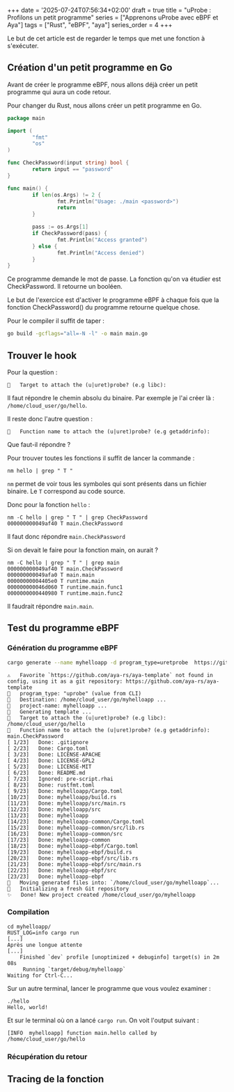 +++
date = '2025-07-24T07:56:34+02:00'
draft = true
title = "uProbe : Profilons un petit programme"
series = ["Apprenons uProbe avec eBPF et Aya"]
tags = ["Rust", "eBPF", "aya"]
series_order = 4
+++

Le but de cet article est de regarder le temps que met une fonction à s'exécuter.

## Création d'un petit programme en Go

Avant de créer le programme eBPF, nous allons déjà créer un petit programme qui aura un code retour.

Pour changer du Rust, nous allons créer un petit programme en Go.

```go
package main

import (
        "fmt"
        "os"
)

func CheckPassword(input string) bool {
        return input == "password"
}

func main() {
        if len(os.Args) != 2 {
                fmt.Println("Usage: ./main <password>")
                return
        }

        pass := os.Args[1]
        if CheckPassword(pass) {
                fmt.Println("Access granted")
        } else {
                fmt.Println("Access denied")
        }
}
```

Ce programme demande le mot de passe. La fonction qu'on va étudier est CheckPassword. Il retourne un booléen.

Le but de l'exercice est d'activer le programme eBPF à chaque fois que la fonction CheckPassword() du programme retourne quelque chose.

Pour le compiler il suffit de taper :
```Bash
go build -gcflags="all=-N -l" -o main main.go
```

## Trouver le hook

Pour la question :
```
🤷   Target to attach the (u|uret)probe? (e.g libc):
```

Il faut répondre le chemin absolu du binaire. Par exemple je l'ai créer là : `/home/cloud_user/go/hello`.

Il reste donc l'autre question :
```
🤷   Function name to attach the (u|uret)probe? (e.g getaddrinfo):
```

Que faut-il répondre ?

Pour trouver toutes les fonctions il suffit de lancer la commande :
```
nm hello | grep " T "
```

`nm` permet de voir tous les symboles qui sont présents dans un fichier binaire. Le `T` correspond au code source.

Donc pour la fonction `hello` :

```
nm -C hello | grep " T " | grep CheckPassword
000000000049af40 T main.CheckPassword
```

Il faut donc répondre `main.CheckPassword`

Si on devait le faire pour la fonction main, on aurait ?
```
nm -C hello | grep " T " | grep main
000000000049af40 T main.CheckPassword
000000000049afa0 T main.main
00000000004405e0 T runtime.main
000000000046d060 T runtime.main.func1
0000000000440980 T runtime.main.func2
```

Il faudrait répondre `main.main`.

## Test du programme eBPF

### Génération du programme eBPF

```Bash
cargo generate --name myhelloapp -d program_type=uretprobe  https://github.com/aya-rs/aya-template
```

```
⚠️   Favorite `https://github.com/aya-rs/aya-template` not found in config, using it as a git repository: https://github.com/aya-rs/aya-template
🔧   program_type: "uprobe" (value from CLI)
🔧   Destination: /home/cloud_user/go/myhelloapp ...
🔧   project-name: myhelloapp ...
🔧   Generating template ...
🤷   Target to attach the (u|uret)probe? (e.g libc): /home/cloud_user/go/hello
🤷   Function name to attach the (u|uret)probe? (e.g getaddrinfo): main.CheckPassword
[ 1/23]   Done: .gitignore                                                                                                                                                    [ 2/23]   Done: Cargo.toml                                                                                                                                                    [ 3/23]   Done: LICENSE-APACHE                                                                                                                                                [ 4/23]   Done: LICENSE-GPL2                                                                                                                                                  [ 5/23]   Done: LICENSE-MIT                                                                                                                                                   [ 6/23]   Done: README.md                                                                                                                                                     [ 7/23]   Ignored: pre-script.rhai                                                                                                                                            [ 8/23]   Done: rustfmt.toml                                                                                                                                                  [ 9/23]   Done: myhelloapp/Cargo.toml                                                                                                                                         [10/23]   Done: myhelloapp/build.rs                                                                                                                                           [11/23]   Done: myhelloapp/src/main.rs                                                                                                                                        [12/23]   Done: myhelloapp/src                                                                                                                                                [13/23]   Done: myhelloapp                                                                                                                                                    [14/23]   Done: myhelloapp-common/Cargo.toml                                                                                                                                  [15/23]   Done: myhelloapp-common/src/lib.rs                                                                                                                                  [16/23]   Done: myhelloapp-common/src                                                                                                                                         [17/23]   Done: myhelloapp-common                                                                                                                                             [18/23]   Done: myhelloapp-ebpf/Cargo.toml                                                                                                                                    [19/23]   Done: myhelloapp-ebpf/build.rs                                                                                                                                      [20/23]   Done: myhelloapp-ebpf/src/lib.rs                                                                                                                                    [21/23]   Done: myhelloapp-ebpf/src/main.rs                                                                                                                                   [22/23]   Done: myhelloapp-ebpf/src                                                                                                                                           [23/23]   Done: myhelloapp-ebpf                                                                                                                                               🔧   Moving generated files into: `/home/cloud_user/go/myhelloapp`...
🔧   Initializing a fresh Git repository
✨   Done! New project created /home/cloud_user/go/myhelloapp
```

### Compilation

```
cd myhelloapp/
RUST_LOG=info cargo run
[...]
Après une longue attente
[...]
    Finished `dev` profile [unoptimized + debuginfo] target(s) in 2m 08s
     Running `target/debug/myhelloapp`
Waiting for Ctrl-C...
```

Sur un autre terminal, lancer le programme que vous voulez examiner :
```
./hello
Hello, world!
```

Et sur le terminal où on a lancé `cargo run`. On voit l'output suivant :
```
[INFO  myhelloapp] function main.hello called by /home/cloud_user/go/hello
```

### Récupération du retour

## Tracing de la fonction
